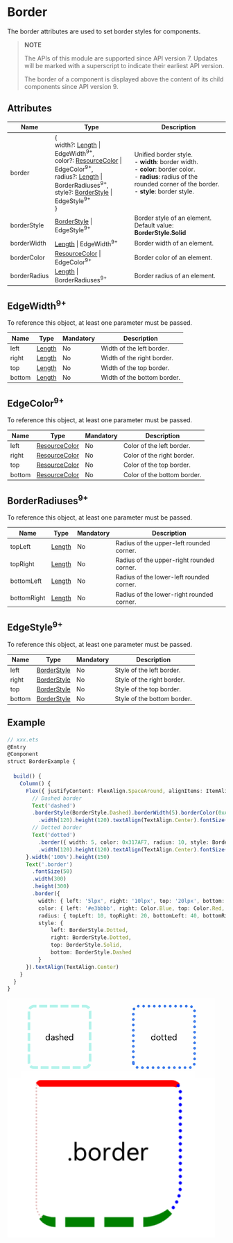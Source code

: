 # Border

The border attributes are used to set border styles for components.

>  **NOTE**
>
>  The APIs of this module are supported since API version 7. Updates will be marked with a superscript to indicate their earliest API version.
>
>  The border of a component is displayed above the content of its child components since API version 9.


## Attributes


| Name        | Type                                                    | Description                                                        |
| ------------ | ------------------------------------------------------------ | ------------------------------------------------------------ |
| border       | {<br>width?: [Length](../../ui/ts-types.md#length) \| EdgeWidth<sup>9+</sup>,<br>color?:  [ResourceColor](../../ui/ts-types.md) \| EdgeColor<sup>9+</sup>,<br>radius?:  [Length](../../ui/ts-types.md#length) \| BorderRadiuses<sup>9+</sup>,<br>style?: [BorderStyle](ts-appendix-enums.md#borderstyle) \| EdgeStyle<sup>9+</sup><br>} | Unified border style.<br>- **width**: border width.<br>- **color**: border color.<br>- **radius**: radius of the rounded corner of the border.<br>- **style**: border style.|
| borderStyle  | [BorderStyle](ts-appendix-enums.md#borderstyle) \| EdgeStyle<sup>9+</sup> | Border style of an element.<br>Default value: **BorderStyle.Solid**          |
| borderWidth  | [Length](../../ui/ts-types.md) \| EdgeWidth<sup>9+</sup>     | Border width of an element.                                        |
| borderColor  | [ResourceColor](../../ui/ts-types.md) \| EdgeColor<sup>9+</sup> | Border color of an element.                                        |
| borderRadius | [Length](../../ui/ts-types.md) \| BorderRadiuses<sup>9+</sup> | Border radius of an element.                                    |

## EdgeWidth<sup>9+</sup>

To reference this object, at least one parameter must be passed.

| Name  | Type                             | Mandatory| Description          |
| ------ | ------------------------------------- | ---- | -------------- |
| left   | [Length](../../ui/ts-types.md#length) | No  | Width of the left border.|
| right  | [Length](../../ui/ts-types.md#length) | No  | Width of the right border.|
| top    | [Length](../../ui/ts-types.md#length) | No  | Width of the top border.|
| bottom | [Length](../../ui/ts-types.md#length) | No  | Width of the bottom border.|

## EdgeColor<sup>9+</sup>

To reference this object, at least one parameter must be passed.

| Name  | Type                             | Mandatory| Description          |
| ------ | ------------------------------------- | ---- | -------------- |
| left   | [ResourceColor](../../ui/ts-types.md) | No  | Color of the left border.|
| right  | [ResourceColor](../../ui/ts-types.md) | No  | Color of the right border.|
| top    | [ResourceColor](../../ui/ts-types.md) | No  | Color of the top border.|
| bottom | [ResourceColor](../../ui/ts-types.md) | No  | Color of the bottom border.|

## BorderRadiuses<sup>9+</sup>

To reference this object, at least one parameter must be passed.

| Name       | Type                             | Mandatory| Description            |
| ----------- | ------------------------------------- | ---- | ---------------- |
| topLeft     | [Length](../../ui/ts-types.md#length) | No  | Radius of the upper-left rounded corner.|
| topRight    | [Length](../../ui/ts-types.md#length) | No  | Radius of the upper-right rounded corner.|
| bottomLeft  | [Length](../../ui/ts-types.md#length) | No  | Radius of the lower-left rounded corner.|
| bottomRight | [Length](../../ui/ts-types.md#length) | No  | Radius of the lower-right rounded corner.|

## EdgeStyle<sup>9+</sup>

To reference this object, at least one parameter must be passed.

| Name  | Type                                       | Mandatory| Description          |
| ------ | ----------------------------------------------- | ---- | -------------- |
| left   | [BorderStyle](ts-appendix-enums.md#borderstyle) | No  | Style of the left border.|
| right  | [BorderStyle](ts-appendix-enums.md#borderstyle) | No  | Style of the right border.|
| top    | [BorderStyle](ts-appendix-enums.md#borderstyle) | No  | Style of the top border.|
| bottom | [BorderStyle](ts-appendix-enums.md#borderstyle) | No  | Style of the bottom border.|

## Example

```ts
// xxx.ets
@Entry
@Component
struct BorderExample {
  
  build() {
    Column() {
      Flex({ justifyContent: FlexAlign.SpaceAround, alignItems: ItemAlign.Center }) {
        // Dashed border
        Text('dashed')
        .borderStyle(BorderStyle.Dashed).borderWidth(5).borderColor(0xAFEEEE).borderRadius(10)
          .width(120).height(120).textAlign(TextAlign.Center).fontSize(16)
        // Dotted border
        Text('dotted')
          .border({ width: 5, color: 0x317AF7, radius: 10, style: BorderStyle.Dotted })
          .width(120).height(120).textAlign(TextAlign.Center).fontSize(16)
      }.width('100%').height(150)
      Text('.border')
        .fontSize(50)
        .width(300)
        .height(300)
        .border({
          width: { left: '5lpx', right: '10lpx', top: '20lpx', bottom: '30lpx' },
          color: { left: '#e3bbbb', right: Color.Blue, top: Color.Red, bottom: Color.Green },
          radius: { topLeft: 10, topRight: 20, bottomLeft: 40, bottomRight: 80 },
          style: {
              left: BorderStyle.Dotted,
              right: BorderStyle.Dotted,
              top: BorderStyle.Solid,
              bottom: BorderStyle.Dashed
          }
      }).textAlign(TextAlign.Center)
    }
  }
}
```

![en-us_image_0000001211898466](figures/en-us_image_0000001211898466.gif)
